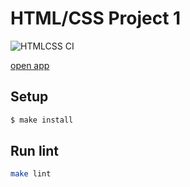 # HTML/CSS Project 1

![HTMLCSS CI](https://github.com/Romez/layout-designer-project-lvl1/workflows/HTMLCSS%20CI/badge.svg)

[open app](https://moon-sea-romezzz.surge.sh/)

## Setup

```sh
$ make install
```

## Run lint

```sh
make lint
```

